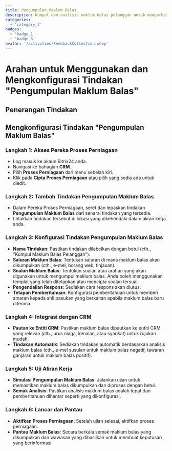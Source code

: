 ```yaml
---
title: Pengumpulan Maklum Balas
description: Kumpul dan analisis maklum balas pelanggan untuk memperbaiki perkhidmatan
categories: 
  - 'category_2'
badges: 
  - 'badge_1'
  - 'badge_3'
avatar: '/activities/FeedbackCollection.webp'
---
```


# Arahan untuk Menggunakan dan Mengkonfigurasi Tindakan "Pengumpulan Maklum Balas"

## Penerangan Tindakan

## **Mengkonfigurasi Tindakan "Pengumpulan Maklum Balas"**

### Langkah 1: Akses Pereka Proses Perniagaan
- Log masuk ke akaun Bitrix24 anda.
- Navigasi ke bahagian **CRM**.
- Pilih **Proses Perniagaan** dari menu sebelah kiri.
- Klik pada **Cipta Proses Perniagaan** atau pilih yang sedia ada untuk diedit.

### Langkah 2: Tambah Tindakan Pengumpulan Maklum Balas
- Dalam Pereka Proses Perniagaan, seret dan lepaskan tindakan **Pengumpulan Maklum Balas** dari senarai tindakan yang tersedia.
- Letakkan tindakan tersebut di lokasi yang dikehendaki dalam aliran kerja anda.

### Langkah 3: Konfigurasi Tindakan Pengumpulan Maklum Balas
- **Nama Tindakan**: Pastikan tindakan dilabelkan dengan betul (cth., "Kumpul Maklum Balas Pelanggan").
- **Saluran Maklum Balas**: Tentukan saluran di mana maklum balas akan dikumpulkan (cth., e-mel, borang web, tinjauan).
- **Soalan Maklum Balas**: Tentukan soalan atau arahan yang akan digunakan untuk mengumpul maklum balas. Anda boleh menggunakan templat yang telah ditetapkan atau mencipta soalan tersuai.
- **Pengendalian Respons**: Sediakan cara respons akan diurus:
- **Tetapan Pemberitahuan**: Konfigurasi pemberitahuan untuk memberi amaran kepada ahli pasukan yang berkaitan apabila maklum balas baru diterima.

### Langkah 4: Integrasi dengan CRM
- **Pautan ke Entiti CRM**: Pastikan maklum balas dipautkan ke entiti CRM yang relevan (cth., urus niaga, kenalan, atau syarikat) untuk rujukan mudah.
- **Tindakan Automatik**: Sediakan tindakan automatik berdasarkan analisis maklum balas (cth., e-mel susulan untuk maklum balas negatif, tawaran ganjaran untuk maklum balas positif).

### Langkah 5: Uji Aliran Kerja
- **Simulasi Pengumpulan Maklum Balas**: Jalankan ujian untuk memastikan maklum balas dikumpulkan dan diproses dengan betul.
- **Semak Analisis**: Pastikan analisis maklum balas adalah tepat dan pemberitahuan dihantar seperti yang dikonfigurasi.

### Langkah 6: Lancar dan Pantau
- **Aktifkan Proses Perniagaan**: Setelah ujian selesai, aktifkan proses perniagaan.
- **Pantau Maklum Balas**: Secara berkala semak maklum balas yang dikumpulkan dan wawasan yang dihasilkan untuk membuat keputusan yang berinformasi.